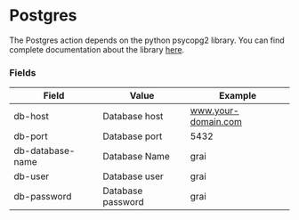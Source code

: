 # Postgres

The Postgres action depends on the python psycopg2 library. 
You can find complete documentation about the library [here](https://www.psycopg.org/docs/).


### Fields

| Field            | Value                                  | Example                      |
| ---------------- | -------------------------------------- | ---------------------------- |
| db-host          | Database host                          | www.your-domain.com          |
| db-port          | Database port                          | 5432                         |
| db-database-name | Database Name                          | grai                         |
| db-user          | Database user                          | grai                         |
| db-password      | Database password                      | grai                         |